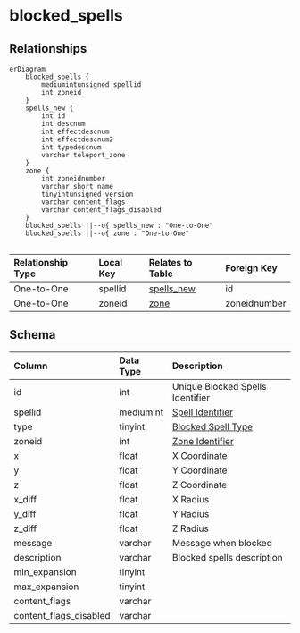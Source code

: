 # blocked_spells

## Relationships

```mermaid
erDiagram
    blocked_spells {
        mediumintunsigned spellid
        int zoneid
    }
    spells_new {
        int id
        int descnum
        int effectdescnum
        int effectdescnum2
        int typedescnum
        varchar teleport_zone
    }
    zone {
        int zoneidnumber
        varchar short_name
        tinyintunsigned version
        varchar content_flags
        varchar content_flags_disabled
    }
    blocked_spells ||--o{ spells_new : "One-to-One"
    blocked_spells ||--o{ zone : "One-to-One"


```


| Relationship Type | Local Key | Relates to Table | Foreign Key |
| :--- | :--- | :--- | :--- |
| One-to-One | spellid | [spells_new](../../schema/spells/spells_new.md) | id |
| One-to-One | zoneid | [zone](../../schema/zone/zone.md) | zoneidnumber |


## Schema

| Column | Data Type | Description |
| :--- | :--- | :--- |
| id | int | Unique Blocked Spells Identifier |
| spellid | mediumint | [Spell Identifier](spells_new.md) |
| type | tinyint | [Blocked Spell Type](../../../../server/spells/blocked-spell-types) |
| zoneid | int | [Zone Identifier](../../../../server/zones/zone-list) |
| x | float | X Coordinate |
| y | float | Y Coordinate |
| z | float | Z Coordinate |
| x_diff | float | X Radius |
| y_diff | float | Y Radius |
| z_diff | float | Z Radius |
| message | varchar | Message when blocked |
| description | varchar | Blocked spells description |
| min_expansion | tinyint |  |
| max_expansion | tinyint |  |
| content_flags | varchar |  |
| content_flags_disabled | varchar |  |

